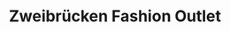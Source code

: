---
title: "Zweibrücken Fashion Outlet"
url: /zweibruecken/zweibruecken-fashion-outlet/
shop: Einkaufszentrum
---